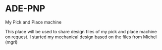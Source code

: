 # ADE-PNP
My Pick and Place machine

This place will be used to share design files of my pick and place machine on request.
I started my mechanical design based on the files from Michel (mgrl)
